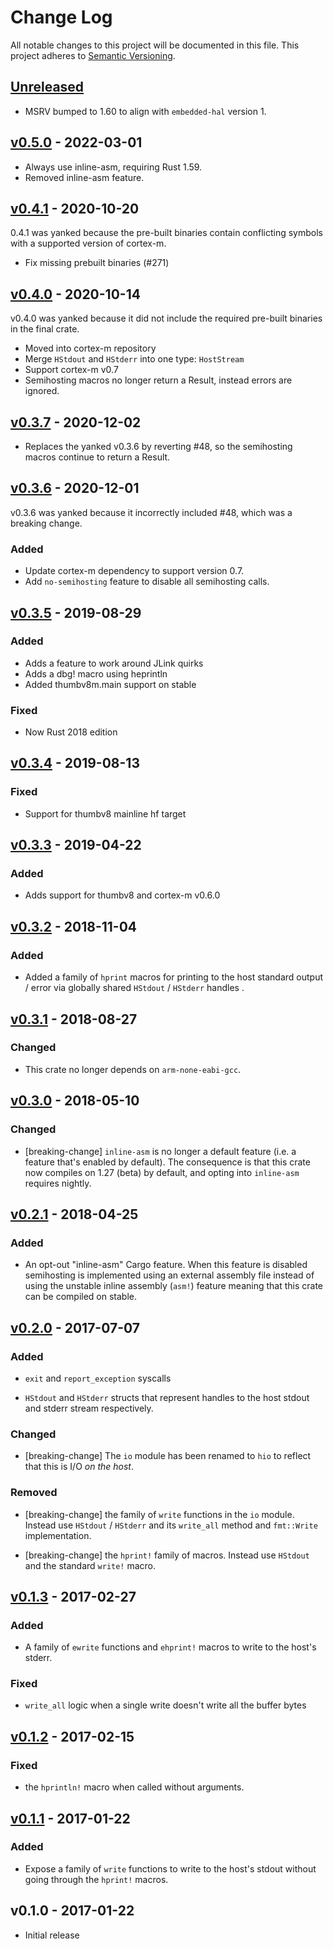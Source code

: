 # Change Log

All notable changes to this project will be documented in this file.
This project adheres to [Semantic Versioning](http://semver.org/).

## [Unreleased]

- MSRV bumped to 1.60 to align with `embedded-hal` version 1.

## [v0.5.0] - 2022-03-01

- Always use inline-asm, requiring Rust 1.59.
- Removed inline-asm feature.

## [v0.4.1] - 2020-10-20

0.4.1 was yanked because the pre-built binaries contain conflicting symbols
with a supported version of cortex-m.

- Fix missing prebuilt binaries (#271)

## [v0.4.0] - 2020-10-14

v0.4.0 was yanked because it did not include the required pre-built binaries
in the final crate.

- Moved into cortex-m repository
- Merge `HStdout` and `HStderr` into one type: `HostStream`
- Support cortex-m v0.7
- Semihosting macros no longer return a Result, instead errors are ignored.

## [v0.3.7] - 2020-12-02

- Replaces the yanked v0.3.6 by reverting #48, so the semihosting macros
  continue to return a Result.

## [v0.3.6] - 2020-12-01

v0.3.6 was yanked because it incorrectly included #48, which was a breaking
change.

### Added

- Update cortex-m dependency to support version 0.7.
- Add `no-semihosting` feature to disable all semihosting calls.

## [v0.3.5] - 2019-08-29

### Added

- Adds a feature to work around JLink quirks
- Adds a dbg! macro using heprintln
- Added thumbv8m.main support on stable

### Fixed

- Now Rust 2018 edition

## [v0.3.4] - 2019-08-13

### Fixed

- Support for thumbv8 mainline hf target

## [v0.3.3] - 2019-04-22

### Added

- Adds support for thumbv8 and cortex-m v0.6.0

## [v0.3.2] - 2018-11-04

### Added

- Added a family of `hprint` macros for printing to the host standard output /
  error via globally shared `HStdout` / `HStderr` handles .

## [v0.3.1] - 2018-08-27

### Changed

- This crate no longer depends on `arm-none-eabi-gcc`.

## [v0.3.0] - 2018-05-10

### Changed

- [breaking-change] `inline-asm` is no longer a default feature (i.e. a feature that's enabled by
  default). The consequence is that this crate now compiles on 1.27 (beta) by default, and opting
  into `inline-asm` requires nightly.

## [v0.2.1] - 2018-04-25

### Added

- An opt-out "inline-asm" Cargo feature. When this feature is disabled semihosting is implemented
  using an external assembly file instead of using the unstable inline assembly (`asm!`) feature
  meaning that this crate can be compiled on stable.

## [v0.2.0] - 2017-07-07

### Added

- `exit` and `report_exception` syscalls

- `HStdout` and `HStderr` structs that represent handles to the host stdout and
  stderr stream respectively.

### Changed

- [breaking-change] The `io` module has been renamed to `hio` to reflect that
  this is I/O *on the host*.

### Removed

- [breaking-change] the family of `write` functions in the `io` module. Instead
  use `HStdout` / `HStderr` and its `write_all` method and `fmt::Write`
  implementation.

- [breaking-change] the `hprint!` family of macros. Instead use `HStdout` and
  the standard `write!` macro.

## [v0.1.3] - 2017-02-27

### Added

- A family of `ewrite` functions and `ehprint!` macros to write to the host's
  stderr.

### Fixed

- `write_all` logic when a single write doesn't write all the buffer bytes

## [v0.1.2] - 2017-02-15

### Fixed

- the `hprintln!` macro when called without arguments.

## [v0.1.1] - 2017-01-22

### Added

- Expose a family of `write` functions to write to the host's stdout without
  going through the `hprint!` macros.

## v0.1.0 - 2017-01-22

- Initial release

[Unreleased]: https://github.com/rust-embedded/cortex-m/compare/c-m-sh-v0.5.0...HEAD
[v0.5.0]: https://github.com/rust-embedded/cortex-m/compare/c-m-sh-v0.4.1...c-m-sh-v0.5.0
[v0.4.1]: https://github.com/rust-embedded/cortex-m/compare/c-m-sh-v0.4.0...c-m-sh-v0.4.1
[v0.4.0]: https://github.com/rust-embedded/cortex-m/compare/c-m-sh-v0.3.5...c-m-sh-v0.4.0
[v0.3.7]: https://github.com/rust-embedded/cortex-m-semihosting/compare/v0.3.6...v0.3.7
[v0.3.6]: https://github.com/rust-embedded/cortex-m-semihosting/compare/v0.3.5...v0.3.6
[v0.3.5]: https://github.com/rust-embedded/cortex-m-semihosting/compare/v0.3.4...v0.3.5
[v0.3.4]: https://github.com/rust-embedded/cortex-m-semihosting/compare/v0.3.3...v0.3.4
[v0.3.3]: https://github.com/rust-embedded/cortex-m-semihosting/compare/v0.3.2...v0.3.3
[v0.3.2]: https://github.com/rust-embedded/cortex-m-semihosting/compare/v0.3.1...v0.3.2
[v0.3.1]: https://github.com/rust-embedded/cortex-m-semihosting/compare/v0.3.0...v0.3.1
[v0.3.0]: https://github.com/rust-embedded/cortex-m-semihosting/compare/v0.2.1...v0.3.0
[v0.2.1]: https://github.com/rust-embedded/cortex-m-semihosting/compare/v0.2.0...v0.2.1
[v0.2.0]: https://github.com/rust-embedded/cortex-m-semihosting/compare/v0.1.3...v0.2.0
[v0.1.3]: https://github.com/rust-embedded/cortex-m-semihosting/compare/v0.1.2...v0.1.3
[v0.1.2]: https://github.com/rust-embedded/cortex-m-semihosting/compare/v0.1.1...v0.1.2
[v0.1.1]: https://github.com/rust-embedded/cortex-m-semihosting/compare/v0.1.0...v0.1.1
